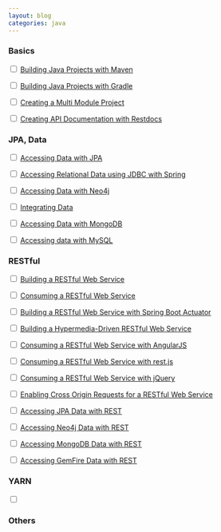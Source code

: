 ```yaml
---
layout: blog
categories: java
---
```

### Basics

<input type="checkbox"> [Building Java Projects with Maven](https://spring.io/guides/gs/maven/)

<input type="checkbox"> [Building Java Projects with Gradle](https://spring.io/guides/gs/gradle/)

<input type="checkbox"> [Creating a Multi Module Project](https://spring.io/guides/gs/multi-module/)

<input type="checkbox"> [Creating API Documentation with Restdocs](https://spring.io/guides/gs/testing-restdocs/)

### JPA, Data

<input type="checkbox"> [Accessing Data with JPA](https://spring.io/guides/gs/accessing-data-jpa/)

<input type="checkbox"> [Accessing Relational Data using JDBC with Spring](https://spring.io/guides/gs/relational-data-access/)

<input type="checkbox"> [Accessing Data with Neo4j](https://spring.io/guides/gs/accessing-data-neo4j/)

<input type="checkbox"> [Integrating Data](https://spring.io/guides/gs/integration/)

<input type="checkbox"> [Accessing Data with MongoDB](https://spring.io/guides/gs/accessing-data-mongodb/)

<input type="checkbox"> [Accessing data with MySQL](https://spring.io/guides/gs/accessing-data-mysql/)

### RESTful

<input type="checkbox"> [Building a RESTful Web Service](https://spring.io/guides/gs/rest-service/)

<input type="checkbox"> [Consuming a RESTful Web Service](https://spring.io/guides/gs/consuming-rest/)

<input type="checkbox"> [Building a RESTful Web Service with Spring Boot Actuator](https://spring.io/guides/gs/actuator-service/)

<input type="checkbox"> [Building a Hypermedia-Driven RESTful Web Service](https://spring.io/guides/gs/rest-hateoas/)

<input type="checkbox"> [Consuming a RESTful Web Service with AngularJS](https://spring.io/guides/gs/consuming-rest-angularjs/)

<input type="checkbox"> [Consuming a RESTful Web Service with rest.js](https://spring.io/guides/gs/consuming-rest-restjs/)

<input type="checkbox"> [Consuming a RESTful Web Service with jQuery](https://spring.io/guides/gs/consuming-rest-jquery/)

<input type="checkbox"> [Enabling Cross Origin Requests for a RESTful Web Service](https://spring.io/guides/gs/rest-service-cors/)

<input type="checkbox"> [Accessing JPA Data with REST](https://spring.io/guides/gs/accessing-data-rest/)

<input type="checkbox"> [Accessing Neo4j Data with REST](https://spring.io/guides/gs/accessing-neo4j-data-rest/)

<input type="checkbox"> [Accessing MongoDB Data with REST](https://spring.io/guides/gs/accessing-mongodb-data-rest/)

<input type="checkbox"> [Accessing GemFire Data with REST](https://spring.io/guides/gs/accessing-gemfire-data-rest/)

### YARN

<input type="checkbox"> []()

### Others
